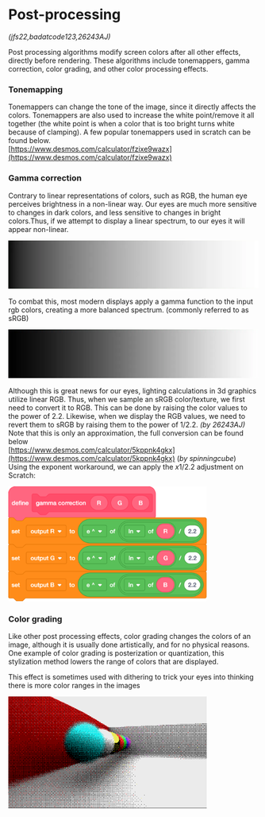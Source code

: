 # Post-processing
*(jfs22,badatcode123,26243AJ)*

Post processing algorithms modify screen colors after all other effects, directly before rendering. These algorithms include tonemappers, gamma correction, color grading, and other color processing effects.

### Tonemapping

Tonemappers can change the tone of the image, since it directly affects the colors. Tonemappers are also used to increase the white point/remove it all together (the white point is when a color that is too bright turns white because of clamping). A few popular tonemappers used in scratch can be found below.  
[https://www.desmos.com/calculator/fzixe9wazx](https://www.desmos.com/calculator/fzixe9wazx)

### Gamma correction

Contrary to linear representations of colors, such as RGB, the human eye perceives brightness in a non-linear way. Our eyes are much more sensitive to changes in dark colors, and less sensitive to changes in bright colors.Thus, if we attempt to display a linear spectrum, to our eyes it will appear non-linear.   

<img src="../images/image77.png">

To combat this, most modern displays apply a gamma function to the input rgb colors, creating a more balanced spectrum. (commonly referred to as sRGB)  

<img src="../images/image61.png">

Although this is great news for our eyes, lighting calculations in 3d graphics utilize linear RGB. Thus, when we sample an sRGB color/texture, we first need to convert it to RGB. This can be done by raising the color values to the power of 2.2. Likewise, when we display the RGB values, we need to revert them to sRGB by raising them to the power of 1/2.2. *(by 26243AJ)*  
Note that this is only an approximation, the full conversion can be found below  
[https://www.desmos.com/calculator/5kppnk4gkx](https://www.desmos.com/calculator/5kppnk4gkx) (*by spinningcube*)  
Using the exponent workaround, we can apply the *x*1/2.2 adjustment on Scratch:

<img src="../images/image89.png" width="400">

### Color grading

Like other post processing effects, color grading changes the colors of an image, although it is usually done artistically, and for no physical reasons. One example of color grading is posterization or quantization, this stylization method lowers the range of colors that are displayed. 

This effect is sometimes used with dithering to trick your eyes into thinking there is more color ranges in the images   

<img src="../images/image62.png" width="400">